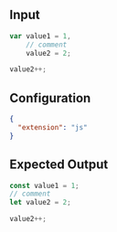 
## Input
```javascript input
var value1 = 1,
    // comment
    value2 = 2;

value2++;
```

## Configuration
```json configuration
{
  "extension": "js"
}
```

## Expected Output
```javascript expected output
const value1 = 1;
// comment
let value2 = 2;

value2++;
```
